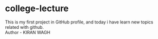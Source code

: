 # college-lecture
This is my first project in GitHub profile, and today i have learn new topics related with github.
<br>
Author - KIRAN WAGH
